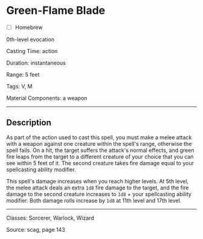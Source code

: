 # Green-Flame Blade

- [ ] Homebrew

0th-level evocation

Casting Time: action

Duration: instantaneous

Range: 5 feet

Tags: V, M

Material Components: a weapon

---

## Description
As part of the action used to cast this spell, you must make a melee attack with a weapon against one creature within the spell's range, otherwise the spell fails. On a hit, the target suffers the attack's normal effects, and green fire leaps from the target to a different creature of your choice that you can see within 5 feet of it. The second creature takes fire damage equal to your spellcasting ability modifier.

This spell's damage increases when you reach higher levels. At 5th level, the melee attack deals an extra `1d8` fire damage to the target, and the fire damage to the second creature increases to `1d8` + your spellcasting ability modifier. Both damage rolls increase by `1d8` at 11th level and 17th level.

---

Classes: Sorcerer, Warlock, Wizard

Source: scag, page 143

